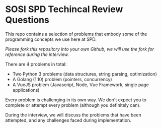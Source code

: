 # SOSI SPD Techincal Review Questions

This repo contains a selection of problems that embody some of the programming concepts we use here at SPD.

*Please fork this repository into your own Github, we will use the fork for reference during the interview.*

There are 4 problems in total:

- Two Python 3 problems (data structures, string parsing, optimization)
- A Golang (1.10) problem (pointers, concurrency)
- A VueJS problem (Javascript, Node, Vue Framework, single page applications)

Every problem is challenging in its own way. We don't expect you to complete or attempt every problem (although you definitely can).

During the interview, we will discuss the problems that have been attempted, and any challenges faced during implementation.